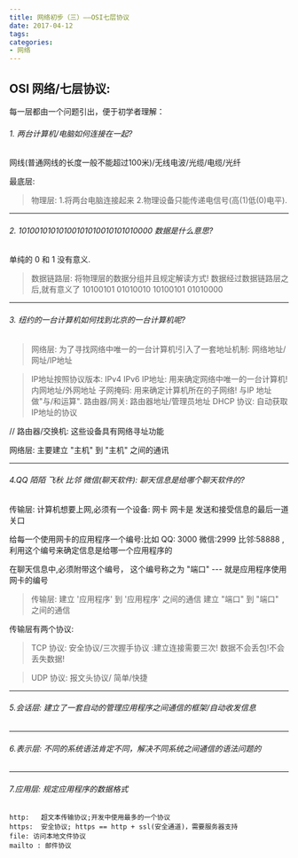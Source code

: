 ```yaml
---
title: 网络初步（三）——OSI七层协议
date: 2017-04-12
tags:
categories:
- 网络
---
```

## OSI 网络/七层协议:
每一层都由一个问题引出，便于初学者理解：

###### 1. 两台计算机/电脑如何连接在一起?

网线(普通网线的长度一般不能超过100米)/无线电波/光缆/电缆/光纤

最底层:

>物理层:
1.将两台电脑连接起来
2.物理设备只能传递电信号(高(1)低(0)电平).

---------
###### 2. 10100101010100101010010101010000 数据是什么意思?
单纯的 0 和 1 没有意义.

>数据链路层: 将物理层的数据分组并且规定解读方式! 数据经过数据链路层之后,就有意义了
10100101  01010010  10100101  01010000

-----------
###### 3. 纽约的一台计算机如何找到北京的一台计算机呢?

>网络层:
为了寻找网络中唯一的一台计算机!引入了一套地址机制: 网络地址/网址/IP地址

>IP地址按照协议版本: IPv4  IPv6
IP地址: 用来确定网络中唯一的一台计算机! 内网地址/外网地址
子网掩码: 用来确定计算机所在的子网络! 与IP 地址做"与/和运算".
路由器/网关: 路由器地址/管理员地址
DHCP 协议: 自动获取IP地址的协议

// 路由器/交换机: 这些设备具有网络寻址功能

网络层: 主要建立 "主机" 到 "主机" 之间的通讯

-------------
###### 4.QQ 陌陌 飞秋 比邻 微信(聊天软件): 聊天信息是给哪个聊天软件的?
传输层:
计算机想要上网,必须有一个设备: 网卡
网卡是 发送和接受信息的最后一道关口

给每一个使用网卡的应用程序一个编号:比如 QQ: 3000 微信:2999 比邻:58888 ,利用这个编号来确定信息是给哪一个应用程序的

在聊天信息中,必须附带这个编号， 这个编号称之为 "端口" --- 就是应用程序使用网卡的编号

>传输层:
建立 '应用程序' 到 '应用程序' 之间的通信
建立 "端口" 到 "端口" 之间的通信


传输层有两个协议:

>TCP 协议: 安全协议/三次握手协议 :建立连接需要三次! 数据不会丢包!不会丢失数据!

>UDP 协议: 报文头协议/ 简单/快捷

----------

###### 5.会话层: 建立了一套自动的管理应用程序之间通信的框架/自动收发信息

----------
###### 6.表示层: 不同的系统语法肯定不同，解决不同系统之间通信的语法问题的

--------------
###### 7.应用层: 规定应用程序的数据格式

    http:   超文本传输协议;开发中使用最多的一个协议
    https:  安全协议; https == http + ssl(安全通道)，需要服务器支持
    file: 访问本地文件协议
    mailto : 邮件协议
